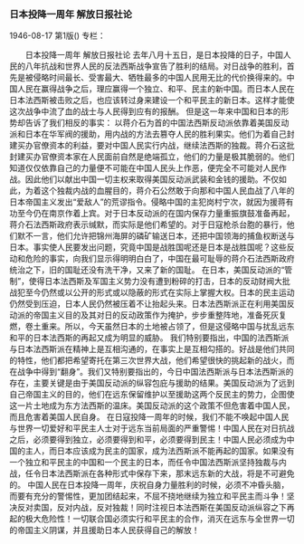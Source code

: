 ### 日本投降一周年  解放日报社论

1946-08-17
第1版()
专栏：

　　日本投降一周年
    解放日报社论
    去年八月十五日，是日本投降的日子，中国人民的八年抗战和世界人民的反法西斯战争宣告了胜利的结局。对日战争的胜利，首先是被侵略时间最长、受害最大、牺牲最多的中国人民用无比的代价换得来的。中国人民在赢得战争之后，理应赢得一个独立、和平、民主的新中国。而日本人民在日本法西斯被击败之后，也应该转过身来建设一个和平民主的新日本。这样才能使这次战争中流了血的战士与人民得到应有的报酬。
    但是这一年来中国和日本的形势却告诉了我们相反的事实：
    以蒋介石为首的中国法西斯反动派依靠着美国反动派和日本在华军阀的援助，用内战的方法去篡夺人民的胜利果实。他们为着自己封建买办官僚资本的利益，要对中国人民实行内战，继续法西斯的独裁。蒋介石这批封建买办官僚资本家在人民面前自然是绝端孤立，他们的力量是极其脆弱的。他们知道仅仅依靠自己的力量便不可能在中国人民头上作恶，便完全不可能对人民作战。因此他们以献出中国一切主权来取得美国反动派武装和金钱的援助。不仅如此，为着这个独裁内战的血腥目的，蒋介石公然敢于向那和中国人民血战了八年的日本帝国主义发出“爱敌人”的荒谬指令。侵略中国的主犯岗村宁次，就因为援蒋有功至今仍在南京作着上宾。对于日本反动派的在国内保存力量重振旗鼓准备再起，蒋介石法西斯政府表示缄默，而实际是他们希望的。对于日寇枪杀台胞的暴行，他们默不一言，他们允许把锦州海屏的磷矿输送日本，还把中国领海的捕鱼权断送与日本。事实使人民要发出问题，究竟中国是战胜国呢还是日本是战胜国呢？这些反动和危险的事实，向我们显示得明明白白了，中国在最可耻辱的蒋介石法西斯政府统治之下，旧的国耻还没有洗干净，又来了新的国耻。
    在日本，美国反动派的“管制”，使得日本法西斯及军国主义势力没有遭到粉碎的打击，日本的反动财阀大批战犯至今仍然或以公开的形式或以隐蔽的形式在实际上掌握大权。日本的民主运动仍然受到压迫，日本人民仍然被压着不让抬起头来。日本法西斯派正在利用美国反动派的帝国主义目的及其对日的反动政策作为掩护，步步重整阵地，准备死灰复燃，卷土重来。所以，今天虽然日本的土地被占领了，但是这侵略中国与扰乱远东和平的日本法西斯的再起又成为明显的威胁。
    我们特别要指出，中国的法西斯派与日本法西斯派在精神上是互相沟通的，在事实上是互相勾搭的。好战是他们共同的特性，他们都把希望寄托在第三次世界大战，他们希望很快的挑起新的战火，而在战争中得到“翻身”。我们又特别要指出的，今日中国法西斯派与日本法西斯派的存在，主要关键是由于美国反动派的纵容包庇与援助的结果。美国反动派为了远到自己帝国主义的目的，他们在远东保留维护以至援助这两个反民主的势力，企图使这一片土地成为东方法西斯的温床。美国反动派的这个政策不但危害着中国人民，而且危害着美国人民自身。
    在日寇投降一周年的时候，我们不能不唤起中国人民与世界一切爱好和平民主人士对于远东当前局面的严重警惕！中国人民在对日抗战之后，必须要得到独立，必须要得到和平，必须要得到民主！中国人民必须成为中国的主人，而日本应该成为民主的国家，成为法西斯派不能再起的国家。如果没有一个独立和平民主的中国和一个民主的日本，而任令中国法西斯派坚持独裁与内战，任令日本法西斯派在各种形式中保存下来，那末远东新的大战，将是不可避免的。
    中国人民在日本投降一周年，庆祝自身力量胜利的时候，必须不冲昏头脑，而要有充分的警惕性，更加团结起来，不屈不挠地继续为独立和平民主而斗争！坚决反对卖国，反对内战，反对独裁！同时注视日本法西斯在美国反动派纵容之下再起的极大危险性！一切联合国必须实行和平民主的合作，消灭在远东与全世界一切的帝国主义阴谋，并且援助日本人民获得自己的解放！
